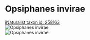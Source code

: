 
Opsiphanes invirae
==================
  
[iNaturalist taxon id: 258163](https://www.inaturalist.org/taxa/258163)  
![Opsiphanes invirae](https://inaturalist-open-data.s3.amazonaws.com/photos/56703600/medium.jpeg)  
![Opsiphanes invirae](https://inaturalist-open-data.s3.amazonaws.com/photos/56703600/medium.jpeg)
